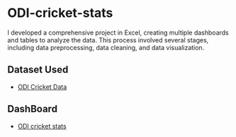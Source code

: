 # ODI-cricket-stats
I developed a comprehensive project in Excel, creating multiple dashboards and tables to analyze the data. This process involved several stages, including data preprocessing, data cleaning, and data visualization.
## Dataset Used
- <a href="https://www.kaggle.com/datasets/decentralized/cricsheet-odi-cricket-data?select=batter_player_stats.csv">ODI Cricket Data</a>
## DashBoard 
- <a href="https://github.com/vigneshmullangi/odi-cricket-stats/blob/main/Dashboard%201.png">ODI cricket stats</a>
